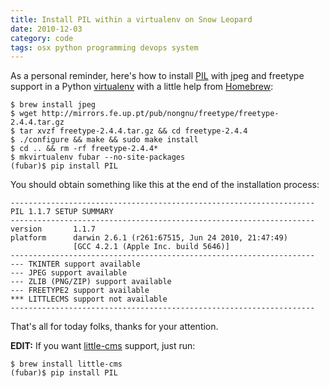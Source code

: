 ```yaml
---
title: Install PIL within a virtualenv on Snow Leopard
date: 2010-12-03
category: code
tags: osx python programming devops system
---
```


As a personal reminder, here's how to install [PIL](http://www.pythonware.com/products/pil/) with jpeg and freetype support in a Python [virtualenv](/post/573774396/installer-django-dans-un-environnement-python-virtuel) with a little help from [Homebrew](https://github.com/mxcl/homebrew):

```terminal
$ brew install jpeg
$ wget http://mirrors.fe.up.pt/pub/nongnu/freetype/freetype-2.4.4.tar.gz
$ tar xvzf freetype-2.4.4.tar.gz && cd freetype-2.4.4
$ ./configure && make && sudo make install
$ cd .. && rm -rf freetype-2.4.4*
$ mkvirtualenv fubar --no-site-packages
(fubar)$ pip install PIL
```

You should obtain something like this at the end of the installation process:

```terminal
--------------------------------------------------------------------
PIL 1.1.7 SETUP SUMMARY
--------------------------------------------------------------------
version       1.1.7
platform      darwin 2.6.1 (r261:67515, Jun 24 2010, 21:47:49)
              [GCC 4.2.1 (Apple Inc. build 5646)]
--------------------------------------------------------------------
--- TKINTER support available
--- JPEG support available
--- ZLIB (PNG/ZIP) support available
--- FREETYPE2 support available
*** LITTLECMS support not available
--------------------------------------------------------------------
```

That's all for today folks, thanks for your attention.

**EDIT:** If you want [little-cms](http://www.littlecms.com/) support, just run:

```terminal
$ brew install little-cms
(fubar)$ pip install PIL
```
